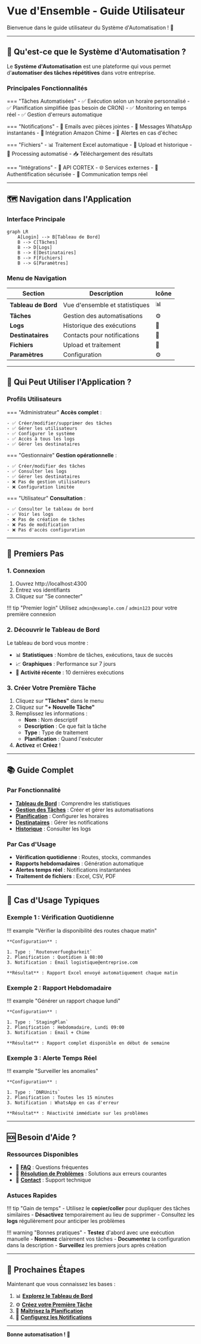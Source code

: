 # Vue d'Ensemble - Guide Utilisateur

Bienvenue dans le guide utilisateur du Système d'Automatisation ! 🚀

---

## 🎯 Qu'est-ce que le Système d'Automatisation ?

Le **Système d'Automatisation** est une plateforme qui vous permet d'**automatiser des tâches répétitives** dans votre entreprise. 

### Principales Fonctionnalités

=== "Tâches Automatisées"
    - ✅ Exécution selon un horaire personnalisé
    - ✅ Planification simplifiée (pas besoin de CRON)
    - ✅ Monitoring en temps réel
    - ✅ Gestion d'erreurs automatique

=== "Notifications"
    - 📧 Emails avec pièces jointes
    - 📱 Messages WhatsApp instantanés
    - 💬 Intégration Amazon Chime
    - 🔔 Alertes en cas d'échec

=== "Fichiers"
    - 📊 Traitement Excel automatique
    - 📁 Upload et historique
    - 🔄 Processing automatisé
    - 📥 Téléchargement des résultats

=== "Intégrations"
    - 🔌 API CORTEX
    - 🌐 Services externes
    - 🔐 Authentification sécurisée
    - 📡 Communication temps réel

---

## 🗺️ Navigation dans l'Application

### Interface Principale

```mermaid
graph LR
    A[Login] --> B[Tableau de Bord]
    B --> C[Tâches]
    B --> D[Logs]
    B --> E[Destinataires]
    B --> F[Fichiers]
    B --> G[Paramètres]
```

### Menu de Navigation

| Section | Description | Icône |
|---------|-------------|-------|
| **Tableau de Bord** | Vue d'ensemble et statistiques | 📊 |
| **Tâches** | Gestion des automatisations | ⚙️ |
| **Logs** | Historique des exécutions | 📝 |
| **Destinataires** | Contacts pour notifications | 👥 |
| **Fichiers** | Upload et traitement | 📁 |
| **Paramètres** | Configuration | ⚙️ |

---

## 👥 Qui Peut Utiliser l'Application ?

### Profils Utilisateurs

=== "Administrateur"
    **Accès complet** :
    
    - ✅ Créer/modifier/supprimer des tâches
    - ✅ Gérer les utilisateurs
    - ✅ Configurer le système
    - ✅ Accès à tous les logs
    - ✅ Gérer les destinataires

=== "Gestionnaire"
    **Gestion opérationnelle** :
    
    - ✅ Créer/modifier des tâches
    - ✅ Consulter les logs
    - ✅ Gérer les destinataires
    - ❌ Pas de gestion utilisateurs
    - ❌ Configuration limitée

=== "Utilisateur"
    **Consultation** :
    
    - ✅ Consulter le tableau de bord
    - ✅ Voir les logs
    - ❌ Pas de création de tâches
    - ❌ Pas de modification
    - ❌ Pas d'accès configuration

---

## 🚀 Premiers Pas

### 1. Connexion

1. Ouvrez http://localhost:4300
2. Entrez vos identifiants
3. Cliquez sur "Se connecter"

!!! tip "Premier login"
    Utilisez `admin@example.com` / `admin123` pour votre première connexion

### 2. Découvrir le Tableau de Bord

Le tableau de bord vous montre :

- 📊 **Statistiques** : Nombre de tâches, exécutions, taux de succès
- 📈 **Graphiques** : Performance sur 7 jours
- 📝 **Activité récente** : 10 dernières exécutions

### 3. Créer Votre Première Tâche

1. Cliquez sur **"Tâches"** dans le menu
2. Cliquez sur **"+ Nouvelle Tâche"**
3. Remplissez les informations :
   - **Nom** : Nom descriptif
   - **Description** : Ce que fait la tâche
   - **Type** : Type de traitement
   - **Planification** : Quand l'exécuter
4. **Activez** et **Créez** !

---

## 📚 Guide Complet

### Par Fonctionnalité

- [**Tableau de Bord**](dashboard.md) : Comprendre les statistiques
- [**Gestion des Tâches**](tasks.md) : Créer et gérer les automatisations
- [**Planification**](scheduling.md) : Configurer les horaires
- [**Destinataires**](recipients.md) : Gérer les notifications
- [**Historique**](logs.md) : Consulter les logs

### Par Cas d'Usage

- **Vérification quotidienne** : Routes, stocks, commandes
- **Rapports hebdomadaires** : Génération automatique
- **Alertes temps réel** : Notifications instantanées
- **Traitement de fichiers** : Excel, CSV, PDF

---

## 🎯 Cas d'Usage Typiques

### Exemple 1 : Vérification Quotidienne

!!! example "Vérifier la disponibilité des routes chaque matin"
    
    **Configuration** :
    
    1. Type : `Routenverfuegbarkeit`
    2. Planification : Quotidien à 08:00
    3. Notification : Email logistique@entreprise.com
    
    **Résultat** : Rapport Excel envoyé automatiquement chaque matin

### Exemple 2 : Rapport Hebdomadaire

!!! example "Générer un rapport chaque lundi"
    
    **Configuration** :
    
    1. Type : `StagingPlan`
    2. Planification : Hebdomadaire, Lundi 09:00
    3. Notification : Email + Chime
    
    **Résultat** : Rapport complet disponible en début de semaine

### Exemple 3 : Alerte Temps Réel

!!! example "Surveiller les anomalies"
    
    **Configuration** :
    
    1. Type : `DNRUnits`
    2. Planification : Toutes les 15 minutes
    3. Notification : WhatsApp en cas d'erreur
    
    **Résultat** : Réactivité immédiate sur les problèmes

---

## 🆘 Besoin d'Aide ?

### Ressources Disponibles

- 📖 [**FAQ**](../support/faq.md) : Questions fréquentes
- 🔧 [**Résolution de Problèmes**](../support/troubleshooting.md) : Solutions aux erreurs courantes
- 💬 [**Contact**](../support/contact.md) : Support technique

### Astuces Rapides

!!! tip "Gain de temps"
    - Utilisez le **copier/coller** pour dupliquer des tâches similaires
    - **Désactivez** temporairement au lieu de supprimer
    - Consultez les **logs** régulièrement pour anticiper les problèmes

!!! warning "Bonnes pratiques"
    - **Testez** d'abord avec une exécution manuelle
    - **Nommez** clairement vos tâches
    - **Documentez** la configuration dans la description
    - **Surveillez** les premiers jours après création

---

## 🎉 Prochaines Étapes

Maintenant que vous connaissez les bases :

1. 📊 [**Explorez le Tableau de Bord**](dashboard.md)
2. ⚙️ [**Créez votre Première Tâche**](tasks.md)
3. 📅 [**Maîtrisez la Planification**](scheduling.md)
4. 👥 [**Configurez les Notifications**](recipients.md)

---

**Bonne automatisation ! 🚀**

